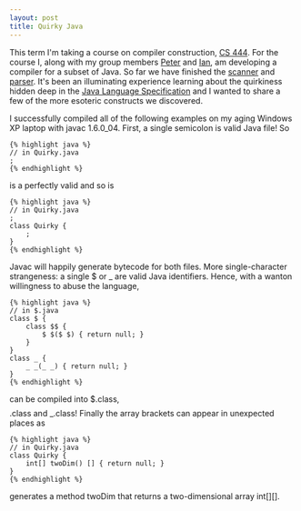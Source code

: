```yaml
---
layout: post
title: Quirky Java
---
```

This term I'm taking a course on compiler construction, [CS
444](http://www.student.cs.uwaterloo.ca/~cs444/). For the course I, along with
my group members [Peter](http://www.eng.uwaterloo.ca/~pfeiner/) and
[Ian](http://www.student.cs.uwaterloo.ca/~i3stewar/), am developing a compiler
for a subset of Java. So far we have finished the
[scanner](http://en.wikipedia.org/wiki/Lexical_analyzer) and
[parser](http://en.wikipedia.org/wiki/LALR). It's been an illuminating
experience learning about the quirkiness hidden deep in the [Java Language
Specification](http://java.sun.com/docs/books/jls/) and I wanted to share a few
of the more esoteric constructs we discovered.

I successfully compiled all of the following examples on my aging Windows XP
laptop with javac 1.6.0_04. First, a single semicolon is valid Java file! So

    {% highlight java %}
    // in Quirky.java
    ;
    {% endhighlight %}

is a perfectly valid and so is

    {% highlight java %}
    // in Quirky.java
    ;
    class Quirky {
        ;
    }
    {% endhighlight %}

Javac will happily generate bytecode for both files. More single-character
strangeness: a single $ or _ are valid Java identifiers. Hence, with a wanton
willingness to abuse the language,

    {% highlight java %}
    // in $.java
    class $ {
        class $$ {
            $ $($ $) { return null; }
        }
    }
    class _ {
        _ _(_ _) { return null; }
    }
    {% endhighlight %}

can be compiled into $.class, $$$$.class and \_.class! Finally the array
brackets can appear in unexpected places as

    {% highlight java %}
    // in Quirky.java
    class Quirky {
        int[] twoDim() [] { return null; }
    }
    {% endhighlight %}

generates a method twoDim that returns a two-dimensional array int\[\]\[\].
